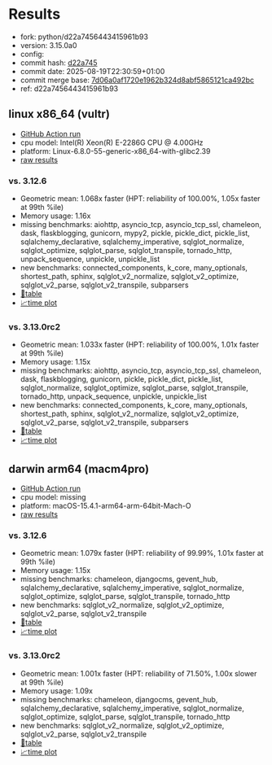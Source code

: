 # Results

- fork: python/d22a7456443415961b93
- version: 3.15.0a0
- config: 
- commit hash: [d22a745](https://github.com/python/cpython/commit/d22a745)
- commit date: 2025-08-19T22:30:59+01:00
- commit merge base: [7d06a0af1720e1962b324d8abf5865121ca492bc](https://github.com/python/cpython/commit/7d06a0af1720e1962b324d8abf5865121ca492bc)
- ref: d22a7456443415961b93

## linux x86_64 (vultr)

- [GitHub Action run](https://github.com/facebookexperimental/free-threading-benchmarking/actions/runs/17085087684)
- cpu model: Intel(R) Xeon(R) E-2286G CPU @ 4.00GHz
- platform: Linux-6.8.0-55-generic-x86_64-with-glibc2.39
- [raw results](bm-20250819-vultr-x86_64-python-d22a7456443415961b93-3.15.0a0-d22a745.json)

### vs. 3.12.6

- Geometric mean: 1.068x faster (HPT: reliability of 100.00%, 1.05x faster at 99th %ile)
- Memory usage: 1.16x
- missing benchmarks: aiohttp, asyncio_tcp, asyncio_tcp_ssl, chameleon, dask, flaskblogging, gunicorn, mypy2, pickle, pickle_dict, pickle_list, sqlalchemy_declarative, sqlalchemy_imperative, sqlglot_normalize, sqlglot_optimize, sqlglot_parse, sqlglot_transpile, tornado_http, unpack_sequence, unpickle, unpickle_list
- new benchmarks: connected_components, k_core, many_optionals, shortest_path, sphinx, sqlglot_v2_normalize, sqlglot_v2_optimize, sqlglot_v2_parse, sqlglot_v2_transpile, subparsers
- [📄table](bm-20250819-vultr-x86_64-python-d22a7456443415961b93-3.15.0a0-d22a745-vs-3.12.6.md)
- [📈time plot](bm-20250819-vultr-x86_64-python-d22a7456443415961b93-3.15.0a0-d22a745-vs-3.12.6.svg)

### vs. 3.13.0rc2

- Geometric mean: 1.033x faster (HPT: reliability of 100.00%, 1.01x faster at 99th %ile)
- Memory usage: 1.15x
- missing benchmarks: aiohttp, asyncio_tcp, asyncio_tcp_ssl, chameleon, dask, flaskblogging, gunicorn, pickle, pickle_dict, pickle_list, sqlglot_normalize, sqlglot_optimize, sqlglot_parse, sqlglot_transpile, tornado_http, unpack_sequence, unpickle, unpickle_list
- new benchmarks: connected_components, k_core, many_optionals, shortest_path, sphinx, sqlglot_v2_normalize, sqlglot_v2_optimize, sqlglot_v2_parse, sqlglot_v2_transpile, subparsers
- [📄table](bm-20250819-vultr-x86_64-python-d22a7456443415961b93-3.15.0a0-d22a745-vs-3.13.0rc2.md)
- [📈time plot](bm-20250819-vultr-x86_64-python-d22a7456443415961b93-3.15.0a0-d22a745-vs-3.13.0rc2.svg)

## darwin arm64 (macm4pro)

- [GitHub Action run](https://github.com/facebookexperimental/free-threading-benchmarking/actions/runs/17085087684)
- cpu model: missing
- platform: macOS-15.4.1-arm64-arm-64bit-Mach-O
- [raw results](bm-20250819-macm4pro-arm64-python-d22a7456443415961b93-3.15.0a0-d22a745.json)

### vs. 3.12.6

- Geometric mean: 1.079x faster (HPT: reliability of 99.99%, 1.01x faster at 99th %ile)
- Memory usage: 1.15x
- missing benchmarks: chameleon, djangocms, gevent_hub, sqlalchemy_declarative, sqlalchemy_imperative, sqlglot_normalize, sqlglot_optimize, sqlglot_parse, sqlglot_transpile, tornado_http
- new benchmarks: sqlglot_v2_normalize, sqlglot_v2_optimize, sqlglot_v2_parse, sqlglot_v2_transpile
- [📄table](bm-20250819-macm4pro-arm64-python-d22a7456443415961b93-3.15.0a0-d22a745-vs-3.12.6.md)
- [📈time plot](bm-20250819-macm4pro-arm64-python-d22a7456443415961b93-3.15.0a0-d22a745-vs-3.12.6.svg)

### vs. 3.13.0rc2

- Geometric mean: 1.001x faster (HPT: reliability of 71.50%, 1.00x slower at 99th %ile)
- Memory usage: 1.09x
- missing benchmarks: chameleon, djangocms, gevent_hub, sqlalchemy_declarative, sqlalchemy_imperative, sqlglot_normalize, sqlglot_optimize, sqlglot_parse, sqlglot_transpile, tornado_http
- new benchmarks: sqlglot_v2_normalize, sqlglot_v2_optimize, sqlglot_v2_parse, sqlglot_v2_transpile
- [📄table](bm-20250819-macm4pro-arm64-python-d22a7456443415961b93-3.15.0a0-d22a745-vs-3.13.0rc2.md)
- [📈time plot](bm-20250819-macm4pro-arm64-python-d22a7456443415961b93-3.15.0a0-d22a745-vs-3.13.0rc2.svg)


